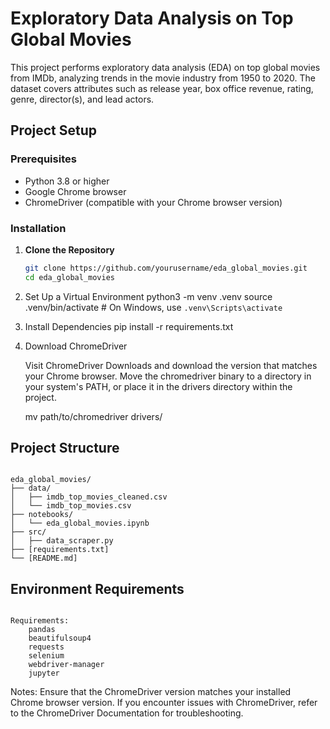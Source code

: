 # Exploratory Data Analysis on Top Global Movies

This project performs exploratory data analysis (EDA) on top global movies from IMDb, analyzing trends in the movie industry from 1950 to 2020. The dataset covers attributes such as release year, box office revenue, rating, genre, director(s), and lead actors.


## Project Setup

### Prerequisites

- Python 3.8 or higher
- Google Chrome browser
- ChromeDriver (compatible with your Chrome browser version)

### Installation

1. **Clone the Repository**

   ```bash
   git clone https://github.com/yourusername/eda_global_movies.git
   cd eda_global_movies


2. Set Up a Virtual Environment
    python3 -m venv .venv
    source .venv/bin/activate  # On Windows, use `.venv\Scripts\activate`

3. Install Dependencies
    pip install -r requirements.txt

4. Download ChromeDriver

    Visit ChromeDriver Downloads and download the version that matches your Chrome browser.
    Move the chromedriver binary to a directory in your system's PATH, or place it in the drivers directory within the project.
    
    mv path/to/chromedriver drivers/

## Project Structure
```

eda_global_movies/
├── data/
│   ├── imdb_top_movies_cleaned.csv
│   └── imdb_top_movies.csv
├── notebooks/
│   └── eda_global_movies.ipynb
├── src/
│   ├── data_scraper.py
├── [requirements.txt]
└── [README.md]
```

## Environment Requirements
```

Requirements:
    pandas
    beautifulsoup4
    requests
    selenium
    webdriver-manager
    jupyter

```
Notes:
Ensure that the ChromeDriver version matches your installed Chrome browser version.
If you encounter issues with ChromeDriver, refer to the ChromeDriver Documentation for troubleshooting.
